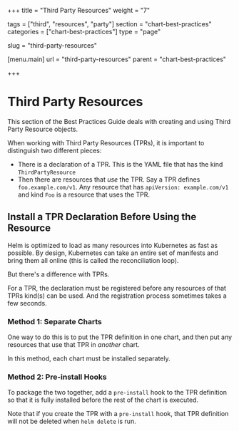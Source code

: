 +++
title = "Third Party Resources"
weight = "7"

tags = ["third", "resources", "party"]
section = "chart-best-practices"
categories = ["chart-best-practices"]
type = "page"

slug = "third-party-resources"

[menu.main]
  url = "third-party-resources"
  parent = "chart-best-practices"

+++

# Third Party Resources

This section of the Best Practices Guide deals with creating and using Third Party Resource
objects.

When working with Third Party Resources (TPRs), it is important to distinguish
two different pieces:

- There is a declaration of a TPR. This is the YAML file that has the kind `ThirdPartyResource`
- Then there are resources that _use_ the TPR. Say a TPR defines `foo.example.com/v1`. Any resource
  that has `apiVersion: example.com/v1` and kind `Foo` is a resource that uses the
  TPR.

## Install a TPR Declaration Before Using the Resource

Helm is optimized to load as many resources into Kubernetes as fast as possible.
By design, Kubernetes can take an entire set of manifests and bring them all
online (this is called the reconciliation loop).

But there's a difference with TPRs.

For a TPR, the declaration must be registered before any resources of that TPRs
kind(s) can be used. And the registration process sometimes takes a few seconds.

### Method 1: Separate Charts

One way to do this is to put the TPR definition in one chart, and then put any
resources that use that TPR in _another_ chart.

In this method, each chart must be installed separately.

### Method 2: Pre-install Hooks

To package the two together, add a `pre-install` hook to the TPR definition so
that it is fully installed before the rest of the chart is executed.

Note that if you create the TPR with a `pre-install` hook, that TPR definition
will not be deleted when `helm delete` is run.
